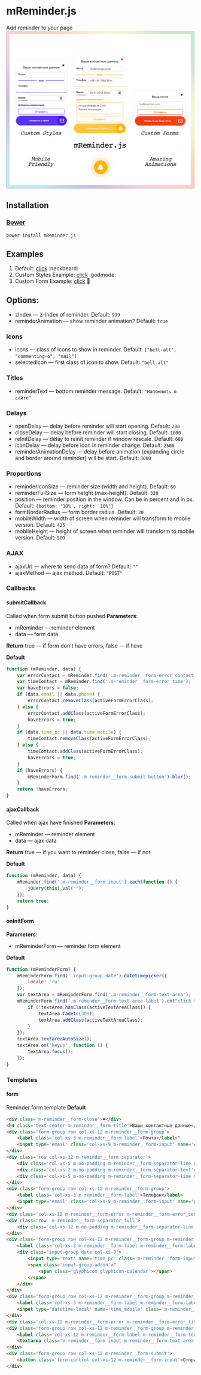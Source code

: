 # mReminder.js
Add reminder to your page
![mReminder Logo](src/img/logo.jpg)

## Installation
### [Bower](http://bower.io)
```
bower install mReminder.js
```

## Examples
1. Default: [click](https://mikelarg.github.io/mReminder.js/examples/default/index.html) :neckbeard:
2. Custom Styles Example: [click](https://mikelarg.github.io/mReminder.js/examples/style/index.html) :godmode:
3. Custom Form Example: [click](https://mikelarg.github.io/mReminder.js/examples/mail/index.html) :eyes:

## Options:
* zIndex — z-index of reminder. Default: ```999```
* reminderAnimation — show reminder animation? Default: ```true```
### Icons
* icons — class of icons to show in reminder. Default: ```["bell-alt", "commenting-o", "mail"]```
* selectedIcon — first class of icon to show. Default: ```"bell-alt"```
### Titles
* reminderText — bottom reminder message. Default: ```"Напомнить о сайте"```
### Delays
* openDelay — delay before reminder will start opening. Default: ```200```
* closeDelay — delay before reminder will start closing. Default: ```1000```
* reInitDelay — delay to reinit reminder if window rescale. Default: ```600```
* iconDelay — delay before icon in reminder change. Default: ```2500```
* reminderAnimationDelay — delay before animation (expanding circle and border around reminder) will be start. Default: ```3000```
### Proportions
* reminderIconSize — reminder size (width and height). Default: ```60```
* reminderFullSize — form height (max-height). Default: ```320```
* position — reminder position in the window. Can be in percent and in px. Default: ```{bottom: '10%', right: '10%'}```
* formBorderRadius — form border radius. Default: ```20```
* mobileWidth — width of screen when reminder will transform to mobile version. Default: ```425```
* mobileHeight — height of screen when reminder will transform to mobile version. Default: ```500```
### AJAX
* ajaxUrl — where to send data of form? Default: ```""```
* ajaxMethod — ajax method. Default: ```"POST"```
### Callbacks
#### submitCallback
Called when form submit button pushed
**Parameters**:
* mReminder — reminder element
* data — form data

**Return**
true — if form don't have errors, false — if have

**Default**
```js 
function (mReminder, data) {
    var errorContact = mReminder.find('.m-reminder__form-error_contact');
    var timeContact = mReminder.find('.m-reminder__form-error_time');
    var haveErrors = false;
    if (data.email || data.phone) {
        errorContact.removeClass(activeFormErrorClass);
    } else {
        errorContact.addClass(activeFormErrorClass);
        haveErrors = true;
    }
    if (data.time_pc || data.time_mobile) {
        timeContact.removeClass(activeFormErrorClass);
    } else {
        timeContact.addClass(activeFormErrorClass);
        haveErrors = true;
    }
    if (haveErrors) {
        mReminderForm.find('.m-reminder__form-submit button').blur();
    }
    return !haveErrors;
}
```
#### ajaxCallback
Called when ajax have finished
**Parameters**:
* mReminder — reminder element
* data — ajax data

**Return**
true — if you want to reminder close, false — if not

**Default**
```js
function (mReminder, data) {
    mReminder.find('.m-reminder__form input').each(function () {
        jQuery(this).val("");
    });
    return true;
}
```
#### onInitForm
**Parameters**:
* mReminderForm — reminder form element

**Default**
```js
function (mReminderForm) {
    mReminderForm.find('.input-group.date').datetimepicker({
        locale: 'ru'
    });
    var textArea = mReminderForm.find('.m-reminder__form-text-area');
    mReminderForm.find('.m-reminder__form-text-area-label').on("click touchdown", function () {
        if (!textArea.hasClass(activeTextAreaClass)) {
            textArea.fadeIn(300);
            textArea.addClass(activeTextAreaClass);
        }
    });
    textArea.textareaAutoSize();
    textArea.on('keyup', function () {
        textArea.focus();
    });
}
```
### Templates
#### form
Reminder form template
**Default**
```html
<div class='m-reminder__form-close'>✖</div>
<h4 class='text-center m-reminder__form-title'>Ваши контактные данные</h4>
<div class='form-group row col-xs-12 m-reminder__form-group'>
    <label class='col-xs-3 m-reminder__form-label'>Почта</label>"   
    <input type='email' class='col-xs-9 m-reminder__form-input' name='email'>
</div>
<div class='row col-xs-12 m-reminder__form-separator'>
    <div class='col-xs-5 m-no-padding m-reminder__form-separator-line m-reminder__form-separator-line_left'></div>
    <div class='col-xs-2 m-no-padding m-reminder__form-separator-text'>ИЛИ</div>" +
    <div class='col-xs-5 m-no-padding m-reminder__form-separator-line m-reminder__form-separator-line_right'></div>
</div>
<div class='form-group row col-xs-12 m-reminder__form-group'>
    <label class='col-xs-3 m-reminder__form-label'>Телефон</label>
    <input type='email' class='col-xs-9 m-reminder__form-input' name='phone'>
</div>
<div class='col-xs-12 m-reminder__form-error m-reminder__form-error_contact'>Введите Ваш телефон или почту!</div>
<div class='row  m-reminder__form-separator_full'>
    <div class='col-xs-12 m-no-padding m-reminder__form-separator-line m-reminder__form-separator-line_dashed'></div>
</div>
<div class='form-group row col-xs-12 m-reminder__form-group m-reminder__form-group_time hidden-xs'>
    <label class='col-xs-3 m-reminder__form-label m-reminder__form-label-time'>Время</label>
    <div class='input-group date col-xs-9'>
        <input type='text' name='time_pc' class='m-reminder__form-input col-xs-12' />
        <span class='input-group-addon'>"
            <span class='glyphicon glyphicon-calendar'></span>
        </span>
    </div>
</div>
<div class='form-group row col-xs-12 m-reminder__form-group m-reminder__form-group_time visible-xs'>
    <label class='col-xs-3 m-reminder__form-label m-reminder__form-label-time'>Время</label>
    <input type='datetime-local' name='time_mobile' class='m-reminder__form-input col-xs-9' />
</div>
<div class='col-xs-12 m-reminder__form-error m-reminder__form-error_time'>Введите время напоминания!</div>
<div class='form-group row col-xs-12 m-reminder__form-group m-reminder__form-group_last'>
    <label class='col-xs-12 m-reminder__form-label m-reminder__form-text-area-label'>Добавить комментарий</label>
    <textarea class='m-reminder__form-input m-reminder__form-text-area col-xs-12' name='comment' rows='1' wrap='soft' maxlength='140'></textarea>
</div>
<div class='form-group row col-xs-12 m-reminder__form-submit'>
    <button class='form-control col-xs-12 m-reminder__form-input'>Отправить</button>
</div>
```
